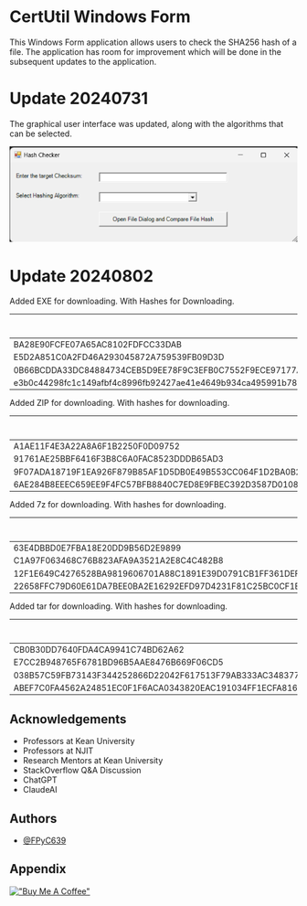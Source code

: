 
# CertUtil Windows Form

This Windows Form application allows users to check the SHA256 hash of a file. The application has room for improvement which will be done in the subsequent updates to the application.

# Update 20240731

The graphical user interface was updated, along with the algorithms that can be selected.

![App GUI Appearence](GUIApp.png)

# Update 20240802

Added EXE for downloading. With Hashes for Downloading.

| Hash                              | Hash Algorithm |
|-----------------------------------|----------------|
| BA28E90FCFE07A65AC8102FDFCC33DAB  | MD5            |
| E5D2A851C0A2FD46A293045872A759539FB09D3D | SHA-1          |
| 0B66BCDDA33DC84884734CEB5D9EE78F9C3EFB0C7552F9ECE97177AA46C1A619   | SHA-256        |
| e3b0c44298fc1c149afbf4c8996fb92427ae41e4649b934ca495991b7852b85534A27D1175EA7659433BAF9138C74599205106F1C214650A262566EFC5405679AF4A5DA49567C7DB50719F834067AA85920B0A142881937F26AEAA7AD3C21C46 | SHA-512        |

Added ZIP for downloading. With hashes for downloading.

| Hash                              | Hash Algorithm |
|-----------------------------------|----------------|
| A1AE11F4E3A22A8A6F1B2250F0D09752  | MD5            |
| 91761AE25BBF6416F3B8C6A0FAC8523DDDB65AD3 | SHA-1          |
| 9F07ADA18719F1EA926F879B85AF1D5DB0E49B553CC064F1D2BA0B2A867D1ADC   | SHA-256        |
| 6AE284B8EEEC659EE9F4FC57BFB8840C7ED8E9FBEC392D3587D0108B71B737ECDFC01B6E9DEEE9B57BA744070BD4070A2316271A1F80E8D08D57B92976094DD0 | SHA-512        |

Added 7z for downloading. With hashes for downloading.

| Hash                              | Hash Algorithm |
|-----------------------------------|----------------|
| 63E4DBBD0E7FBA18E20DD9B56D2E9899  | MD5            |
| C1A97F063468C76B823AFA9A3521A2E8C4C482B8 | SHA-1          |
| 12F1E649C4276528BA9819606701A88C1891E39D0791CB1FF361DEF7590DDCE3   | SHA-256        |
| 22658FFC79D60E61DA7BEE0BA2E16292EFD97D4231F81C25BC0CF1EBA78BE2A77C7235F8F183B33C8246CE39D52BAE6E6C1C5BB58B7C396951E357B51ACFE7E8 | SHA-512        |

Added tar for downloading. With hashes for downloading.

| Hash                              | Hash Algorithm |
|-----------------------------------|----------------|
| CB0B30DD7640FDA4CA9941C74BD62A62  | MD5            |
| E7CC2B948765F6781BD96B5AAE8476B669F06CD5 | SHA-1          |
| 038B57C59FB73143F344252866D22042F617513F79AB333AC3483778EDC27BAC   | SHA-256        |
| ABEF7C0FA4562A24851EC0F1F6ACA0343820EAC191034FF1ECFA816658C24F10E0B215CA1B3193B80377C7E439AF58F41B092CEC55F24BEE928C593ACB334E3E | SHA-512        |

## Acknowledgements

 - Professors at Kean University
 - Professors at NJIT
 - Research Mentors at Kean University
 - StackOverflow Q&A Discussion
 - ChatGPT
 - ClaudeAI


## Authors

- [@FPyC639](https://github.com/FPyC639)


## Appendix

[!["Buy Me A Coffee"](https://www.buymeacoffee.com/assets/img/custom_images/orange_img.png)](https://www.buymeacoffee.com/joseserra8x)
